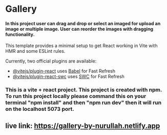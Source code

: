# Gallery
#### In this project user can drag and drop or select an imaged for upload an image or multiple image. User can reorder the images with dragging functionality.

This template provides a minimal setup to get React working in Vite with HMR and some ESLint rules.

Currently, two official plugins are available:

- [@vitejs/plugin-react](https://github.com/vitejs/vite-plugin-react/blob/main/packages/plugin-react/README.md) uses [Babel](https://babeljs.io/) for Fast Refresh
- [@vitejs/plugin-react-swc](https://github.com/vitejs/vite-plugin-react-swc) uses [SWC](https://swc.rs/) for Fast Refresh


### This is a vite + react project. This project is created with npm. To run this project locally please command this on your terminal "npm install" and then "npm run dev" then it will run on the localhost 5073 port.

## live link: https://gallery-by-nurullah.netlify.app